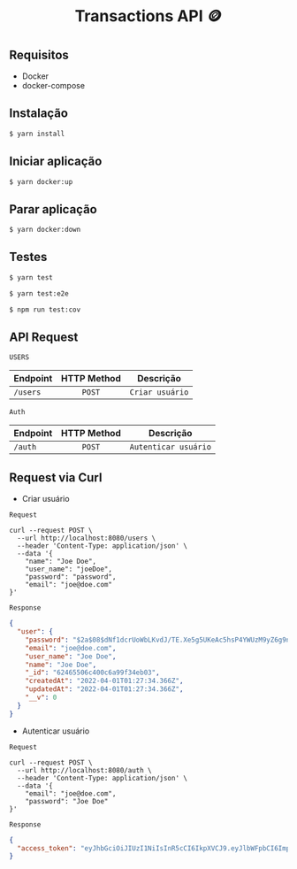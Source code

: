 <h1 align="center">
  Transactions API 🪙
</h1>

## Requisitos

- Docker
- docker-compose

## Instalação

```bash
$ yarn install
```

## Iniciar aplicação

```bash
$ yarn docker:up
```

## Parar aplicação

```bash
$ yarn docker:down
```

## Testes

```bash
$ yarn test

$ yarn test:e2e

$ npm run test:cov
```

## API Request

`USERS`

| Endpoint | HTTP Method |    Descrição    |
| -------- | :---------: | :-------------: |
| `/users` |   `POST`    | `Criar usuário` |

`Auth`

| Endpoint | HTTP Method |      Descrição       |
| -------- | :---------: | :------------------: |
| `/auth`  |   `POST`    | `Autenticar usuário` |

## Request via Curl

- Criar usuário

`Request`

```curl
curl --request POST \
  --url http://localhost:8080/users \
  --header 'Content-Type: application/json' \
  --data '{
	"name": "Joe Doe",
	"user_name": "joeDoe",
	"password": "password",
	"email": "joe@doe.com"
}'
```

`Response`

```json
{
  "user": {
    "password": "$2a$08$dNf1dcrUoWbLKvdJ/TE.Xe5g5UKeAc5hsP4YWUzM9yZ6g9nG2eVpG",
    "email": "joe@doe.com",
    "user_name": "Joe Doe",
    "name": "Joe Doe",
    "_id": "62465506c400c6a99f34eb03",
    "createdAt": "2022-04-01T01:27:34.366Z",
    "updatedAt": "2022-04-01T01:27:34.366Z",
    "__v": 0
  }
}
```

- Autenticar usuário

`Request`

```curl
curl --request POST \
  --url http://localhost:8080/auth \
  --header 'Content-Type: application/json' \
  --data '{
	"email": "joe@doe.com",
	"password": "Joe Doe"
}'
```

`Response`

```json
{
  "access_token": "eyJhbGciOiJIUzI1NiIsInR5cCI6IkpXVCJ9.eyJlbWFpbCI6ImpvZUBkb2UuY29tIiwiaWF0IjoxNjQ4Nzc2ODM1LCJleHAiOjE2NDg3NzY4OTV9.Jv0uo_d7cMdOwe7YLUEr6RCcblz2SMPQr5zdgBHwUoE"
}
```
